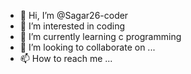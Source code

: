 - 👋 Hi, I’m @Sagar26-coder
- 👀 I’m interested in coding
- 🌱 I’m currently learning c programming
- 💞️ I’m looking to collaborate on ...
- 📫 How to reach me ...

<!---
Sagar26-coder/Sagar26-coder is a ✨ special ✨ repository because its `README.md` (this file) appears on your GitHub profile.
You can click the Preview link to take a look at your changes.
--->
